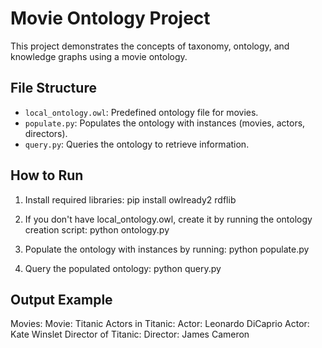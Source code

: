 # Movie Ontology Project

This project demonstrates the concepts of taxonomy, ontology, and knowledge graphs using a movie ontology.

## File Structure

- `local_ontology.owl`: Predefined ontology file for movies.
- `populate.py`: Populates the ontology with instances (movies, actors, directors).
- `query.py`: Queries the ontology to retrieve information.

## How to Run

1. Install required libraries:
   pip install owlready2 rdflib

2. If you don't have local_ontology.owl, create it by running the ontology creation script:
    python ontology.py

3. Populate the ontology with instances by running:
    python populate.py

4. Query the populated ontology:
   python query.py

## Output Example
Movies:
Movie: Titanic
Actors in Titanic:
Actor: Leonardo DiCaprio
Actor: Kate Winslet
Director of Titanic:
Director: James Cameron